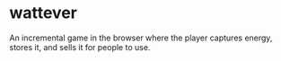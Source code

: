 # wattever
An incremental game in the browser where the player captures energy, stores it, and sells it for people to use.
